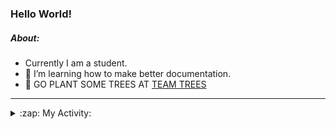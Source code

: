### Hello World!

##### About:
- Currently I am a student.
- 🌱 I’m learning how to make better documentation.
- 🌱 GO PLANT SOME TREES AT [TEAM TREES](https://teamtrees.org/)

---
<details>
  <summary>:zap: My Activity:</summary>
  
<!--START_SECTION:waka-->
![Code Time](http://img.shields.io/badge/Code%20Time-1%2C153%20hrs%2033%20mins-blue)

**I'm a Night 🦉** 

```text
🌞 Morning                1636 commits        ██░░░░░░░░░░░░░░░░░░░░░░░   09.64 % 
🌆 Daytime                5923 commits        █████████░░░░░░░░░░░░░░░░   34.89 % 
🌃 Evening                4824 commits        ███████░░░░░░░░░░░░░░░░░░   28.41 % 
🌙 Night                  4595 commits        ███████░░░░░░░░░░░░░░░░░░   27.06 % 
```
📅 **I'm Most Productive on Wednesday** 

```text
Monday                   2483 commits        ████░░░░░░░░░░░░░░░░░░░░░   14.62 % 
Tuesday                  2268 commits        ███░░░░░░░░░░░░░░░░░░░░░░   13.36 % 
Wednesday                3956 commits        ██████░░░░░░░░░░░░░░░░░░░   23.30 % 
Thursday                 2106 commits        ███░░░░░░░░░░░░░░░░░░░░░░   12.40 % 
Friday                   1712 commits        ███░░░░░░░░░░░░░░░░░░░░░░   10.08 % 
Saturday                 1508 commits        ██░░░░░░░░░░░░░░░░░░░░░░░   08.88 % 
Sunday                   2945 commits        ████░░░░░░░░░░░░░░░░░░░░░   17.35 % 
```


📊 **This Week I Spent My Time On** 

```text
🔥 Editors: 
VS Code                  0 secs              █████████████████████████   100.00 % 

🐱‍💻 Projects: 
praise                   0 secs              █████████████████████████   100.00 % 
```


 Last Updated on 31/07/2023 15:11:35 UTC
<!--END_SECTION:waka-->
</details>
